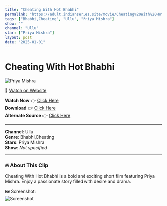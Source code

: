 ```yaml
---
title: "Cheating With Hot Bhabhi"
permalink: "https://adult.indianseries.site/movie/Cheating%20With%20Hot%20Bhabhi"
tags: ["Bhabhi,Cheating", "Ullu", "Priya Mishra"]
show: ""
channel: "Ullu"
star: ["Priya Mishra"]
layout: post
date: "2025-01-01"
---
```


# Cheating With Hot Bhabhi

![Priya Mishra](https://shorts.desisins.com/wp-content/uploads/2024/01/Dunali-Priya-Mishra-DesiSins.com_.jpg)

🔗 [Watch on Website](https://adult.indianseries.site/movie/Cheating%20With%20Hot%20Bhabhi)

**Watch Now** 👉 [Click Here](https://adult.indianseries.site/movie/Cheating%20With%20Hot%20Bhabhi)  
**Download** 👉 [Click Here](https://adult.indianseries.site/movie/Cheating%20With%20Hot%20Bhabhi)  
**Alternate Source** 👉 [Click Here](https://adult.indianseries.site/movie/Cheating%20With%20Hot%20Bhabhi)

---

**Channel**: Ullu  
**Genre**: Bhabhi,Cheating  
**Stars**: Priya Mishra  
**Show**: *Not specified*

---

### 🔥 About This Clip

Cheating With Hot Bhabhi is a bold and exciting short film featuring Priya Mishra. Enjoy a passionate story filled with desire and drama.
 
🖼️ Screenshot:  
![Screenshot](https://shorts.desisins.com/wp-content/uploads/2024/01/Dunali-Priya-Mishra-DesiSins.com_.jpg)
